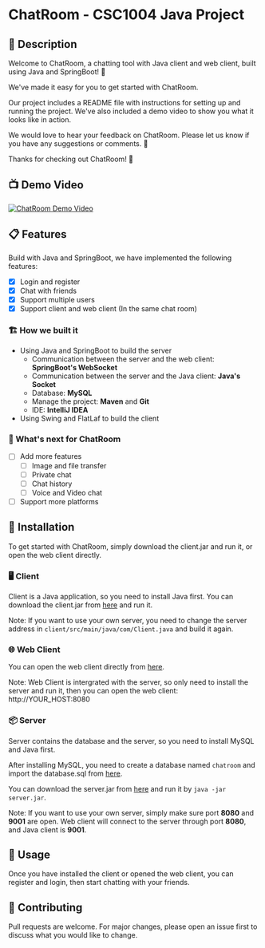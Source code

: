 # ChatRoom - CSC1004 Java Project

## 📝 Description

Welcome to ChatRoom, a chatting tool with Java client and web client, built using Java and SpringBoot! 🤩

We've made it easy for you to get started with ChatRoom. 

Our project includes a README file with instructions for setting up and running the project. We've also included a demo video to show you what it looks like in action.

We would love to hear your feedback on ChatRoom. Please let us know if you have any suggestions or comments. 🤝

Thanks for checking out ChatRoom! 🎉

## 📺 Demo Video 

[![ChatRoom Demo Video](https://img.youtube.com/0.jpg)]()

## 📋 Features
Build with Java and SpringBoot, we have implemented the following features:
- [x] Login and register
- [x] Chat with friends
- [x] Support multiple users
- [x] Support client and web client (In the same chat room)

### 🏗️ How we built it
- Using Java and SpringBoot to build the server
  - Communication between the server and the web client: **SpringBoot's WebSocket**
  - Communication between the server and the Java client: **Java's Socket**
  - Database: **MySQL**
  - Manage the project: **Maven** and **Git**
  - IDE: **IntelliJ IDEA**
- Using Swing and FlatLaf to build the client

### 🚀 What's next for ChatRoom
- [ ] Add more features
  - [ ] Image and file transfer
  - [ ] Private chat
  - [ ] Chat history
  - [ ] Voice and Video chat
- [ ] Support more platforms

## 🔧 Installation 

To get started with ChatRoom, simply download the client.jar and run it, or open the web client directly.

### 🖥️ Client
Client is a Java application, so you need to install Java first. You can download the client.jar from [here](https://github.com/yuantuo666/CSC1004-Java-ProjectTopics/releases) and run it.

Note: If you want to use your own server, you need to change the server address in `client/src/main/java/com/Client.java` and build it again.

### 🌐 Web Client
You can open the web client directly from [here](http://1.117.214.115:8080/).

Note: Web Client is intergrated with the server, so only need to install the server and run it, then you can open the web client: http://YOUR_HOST:8080

### 📦 Server
Server contains the database and the server, so you need to install MySQL and Java first.

After installing MySQL, you need to create a database named `chatroom` and import the database.sql from [here](https://github.com/yuantuo666/CSC1004-Java-ProjectTopics/releases).

You can download the server.jar from [here](https://github.com/yuantuo666/CSC1004-Java-ProjectTopics/releases) and run it by `java -jar server.jar`.

Note: If you want to use your own server, simply make sure port **8080** and **9001** are open. Web client will connect to the server through port **8080**, and Java client is **9001**.

## 📖 Usage 

Once you have installed the client or opened the web client, you can register and login, then start chatting with your friends.

## 🤝 Contributing 

Pull requests are welcome. For major changes, please open an issue first to discuss what you would like to change.

